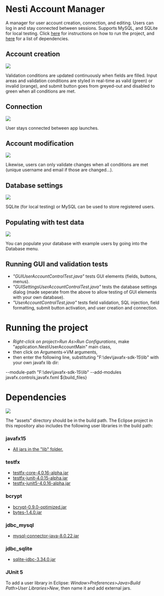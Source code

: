 Nesti Account Manager
=============
A manager for user account creation, connection, and editing.  Users can log in and stay connected between sessions. Supports MySQL, and SQLite for local testing. Click [here](#running-the-project) for instructions on how to run the project, and [here](#dependencies) for a list of dependencies.

## Account creation
![](https://github.com/erikshea/nesti/blob/master/assets/readme/creation.png?raw=true)

Validation conditions are updated continuously when fields are filled. Input areas and validation conditions are styled in real-time as valid (green) or invalid (orange), and submit button goes from greyed-out and disabled to green when all conditions are met.

## Connection
![](https://github.com/erikshea/nesti/blob/master/assets/readme/connection.png?raw=true)

User stays connected between app launches.

## Account modification
![](https://github.com/erikshea/nesti/blob/master/assets/readme/modification.png?raw=true)

Likewise, users can only validate changes when all conditions are met (unique username and email if those are changed...). 


## Database settings
![](https://github.com/erikshea/nesti/blob/master/assets/readme/database-settings.png?raw=true)

SQLite (for local testing) or MySQL can be used to store registered users.

## Populating with test data
![](https://github.com/erikshea/nesti/blob/master/assets/readme/populate_database.png?raw=true)

You can populate your database with example users by going into the Database menu.

## Running GUI and validation tests
* *"GUIUserAccountControlTest.java"* tests GUI elements (fields, buttons, menus).
* *"GUISettingsUserAccountControlTest.java"* tests the database settings dialog (made seperate from the above to allow testing of GUI elements with your own database).
* *"UserAccountControlTest.java"* tests field validation, SQL injection, field formatting, submit button activation, and user creation and connection.

Running the project
=============
* *Right-click on project*>*Run As*>*Run Configurations*, make "application.NestiUserAccountMain" main class,
* then click on Arguments->VM arguments,
* then enter the following line, substituting "F:\dev\javafx-sdk-15\lib" with your own javafx lib dir:

--module-path "F:\dev\javafx-sdk-15\lib" --add-modules javafx.controls,javafx.fxml ${build_files}

Dependencies
=============
![](https://github.com/erikshea/nesti/blob/master/assets/readme/nesti-build-path.png?raw=true)

The "assets" directory should be in the build path. The Eclipse project in this repository also includes the following user libraries in the build path:

### javafx15
* [All jars in the "lib" folder.](https://gluonhq.com/products/javafx/)

### testfx
* [testfx-core-4.0.16-alpha.jar](https://repo1.maven.org/maven2/org/testfx/testfx-core/4.0.16-alpha/testfx-core-4.0.16-alpha.jar)
* [testfx-junit-4.0.15-alpha.jar](https://repo1.maven.org/maven2/org/testfx/testfx-junit/4.0.15-alpha/testfx-junit-4.0.15-alpha.jar)
* [testfx-junit5-4.0.16-alpha.jar](https://repo1.maven.org/maven2/org/testfx/testfx-junit5/4.0.16-alpha/testfx-junit5-4.0.16-alpha.jar)

### bcrypt
* [bcrypt-0.9.0-optimized.jar](https://repo1.maven.org/maven2/at/favre/lib/bcrypt/0.9.0/bcrypt-0.9.0-optimized.jar)
* [bytes-1.4.0.jar](https://repo1.maven.org/maven2/at/favre/lib/bytes/1.4.0/bytes-1.4.0.jar)

### jdbc_mysql
* [mysql-connector-java-8.0.22.jar](https://dev.mysql.com/downloads/connector/j/)

### jdbc_sqlite
* [sqlite-jdbc-3.34.0.jar](https://repo1.maven.org/maven2/org/xerial/sqlite-jdbc/3.34.0/sqlite-jdbc-3.34.0.jar)

### JUnit 5

To add a user library in Eclipse: *Window*>*Preferences*>*Java*>*Build Path*>*User Libraries*>*New*, then name it and add external jars.